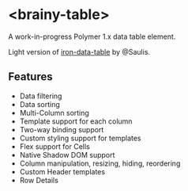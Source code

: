 # &lt;brainy-table&gt;

A work-in-progress Polymer 1.x data table element.

Light version of [iron-data-table](https://github.com/Saulis/iron-data-table) by @Saulis.

## Features
- Data filtering
- Data sorting
- Multi-Column sorting
- Template support for each column
- Two-way binding support
- Custom styling support for templates
- Flex support for Cells
- Native Shadow DOM support
- Column manipulation, resizing, hiding, reordering
- Custom Header templates
- Row Details
